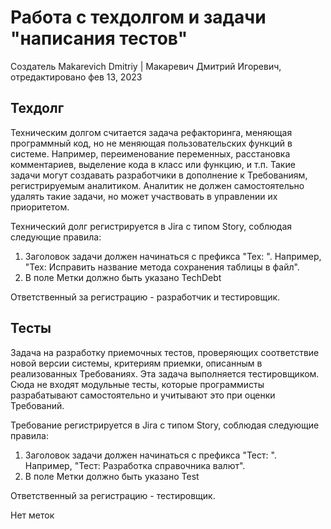 # Работа с техдолгом и задачи "написания тестов"

Создатель Makarevich Dmitriy | Макаревич Дмитрий Игоревич, отредактировано фев 13, 2023

## Техдолг

Техническим долгом считается задача рефакторинга, меняющая программный код, но не меняющая пользовательских функций в системе. Например, переименование переменных, расстановка комментариев, выделение кода в класс или функцию, и т.п. Такие задачи могут создавать разработчики в дополнение к Требованиям, регистрируемым аналитиком. Аналитик не должен самостоятельно удалять такие задачи, но может участвовать в управлении их приоритетом.

Технический долг регистрируется в Jira с типом Story, соблюдая следующие правила:

1. Заголовок задачи должен начинаться с префикса "Тех: ". Например, "Тех: Исправить название метода сохранения таблицы в файл".
2. В поле Метки должно быть указано TechDebt

Ответственный за регистрацию - разработчик и тестировщик.

## Тесты

Задача на разработку приемочных тестов, проверяющих соответствие новой версии системы, критериям приемки, описанным в реализованных Требованиях. Эта задача выполняется тестировщиком. Сюда не входят модульные тесты, которые программисты разрабатывают самостоятельно и учитывают это при оценки Требований.

Требование регистрируется в Jira с типом Story, соблюдая следующие правила:

1. Заголовок задачи должен начинаться с префикса "Тест: ". Например, "Тест: Разработка справочника валют".
2. В поле Метки должно быть указано Test

Ответственный за регистрацию - тестировщик.

Нет меток